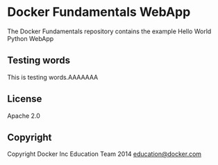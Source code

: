 Docker Fundamentals WebApp
==========================

The Docker Fundamentals repository contains the example Hello World Python WebApp

## Testing words
This is testing words.AAAAAAA

## License

Apache 2.0

## Copyright

Copyright Docker Inc Education Team 2014 <education@docker.com>
